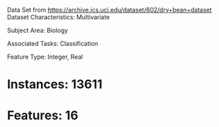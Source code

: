 Data Set from https://archive.ics.uci.edu/dataset/602/dry+bean+dataset
Dataset Characteristics: Multivariate

Subject Area: Biology

Associated Tasks: Classification

Feature Type: Integer, Real

# Instances: 13611

# Features: 16